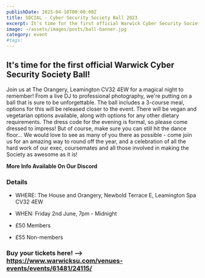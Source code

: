 ```yaml
---
publishDate: 2023-04-10T00:00:00Z
title: SOCIAL - Cyber Security Society Ball 2023
excerpt: It's time for the first official Warwick Cyber Security Society Ball!
image: ~/assets/images/posts/ball-banner.jpg
category: event
#tags:
---
```


## It's time for the first official Warwick Cyber Security Society Ball!

Join us at The Orangery, Leamington CV32 4EW for a magical night to remember! From a live DJ to professional photography, we're putting on a ball that is sure to be unforgettable.
The ball includes a 3-course meal, options for this will be released closer to the event. There will be vegan and vegetarian options available, along with options for any other dietary requirements.
The dress code for the evening is formal, so please come dressed to impress! But of course, make sure you can still hit the dance floor...
We would love to see as many of you there as possible - come join us for an amazing way to round off the year, and a celebration of all the hard work of our exec, coursemates and all those involved in making the Society as awesome as it is! 

**More Info Available On Our Discord**

### Details

- WHERE: The House and Orangery, Newbold Terrace E, Leamington Spa CV32 4EW

- WHEN: Friday 2nd June, 7pm - Midnight

- £50 Members

- £55 Non-members

### Buy your tickets here! --> https://www.warwicksu.com/venues-events/events/61481/24115/
